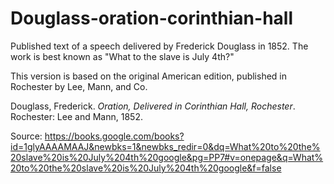 # Douglass-oration-corinthian-hall
<p>Published text of a speech delivered by Frederick Douglass in 1852. The work is best known as "What to the slave is July 4th?"</p>
<p>This version is based on the original American edition, published in Rochester by Lee, Mann, and Co.</p>
<p>Douglass, Frederick. <em>Oration, Delivered in Corinthian Hall, Rochester</em>. Rochester: Lee and Mann, 1852.</p>
<p>Source: <a href="https://books.google.com/books?id=1glyAAAAMAAJ&newbks=1&newbks_redir=0&dq=What%20to%20the%20slave%20is%20July%204th%20google&pg=PP7#v=onepage&q=What%20to%20the%20slave%20is%20July%204th%20google&f=false">https://books.google.com/books?id=1glyAAAAMAAJ&newbks=1&newbks_redir=0&dq=What%20to%20the%20slave%20is%20July%204th%20google&pg=PP7#v=onepage&q=What%20to%20the%20slave%20is%20July%204th%20google&f=false</a></p>
